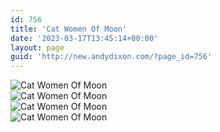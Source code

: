 ```yaml
---
id: 756
title: 'Cat Women Of Moon'
date: '2023-03-17T13:45:14+00:00'
layout: page
guid: 'http://new.andydixon.com/?page_id=756'
---
```


![Cat Women Of Moon](https://i0.wp.com/assets.g8x2.ldn.idrivee2-23.com/posters/Cat%20Women%20Of%20Moon%2001.jpg?w=1200&ssl=1 "Cat Women Of Moon")  
![Cat Women Of Moon](https://i0.wp.com/assets.g8x2.ldn.idrivee2-23.com/posters/Cat%20Women%20Of%20Moon%2002.jpg?w=1200&ssl=1 "Cat Women Of Moon")  
![Cat Women Of Moon](https://i0.wp.com/assets.g8x2.ldn.idrivee2-23.com/posters/Cat%20Women%20Of%20Moon%2003.jpg?w=1200&ssl=1 "Cat Women Of Moon")  
![Cat Women Of Moon](https://i0.wp.com/assets.g8x2.ldn.idrivee2-23.com/posters/Cat%20Women%20Of%20Moon%2004.jpg?w=1200&ssl=1 "Cat Women Of Moon")